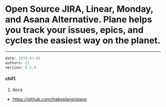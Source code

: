 # Open Source JIRA, Linear, Monday, and Asana Alternative. Plane helps you track your issues, epics, and cycles the easiest way on the planet.
---
```meta
date: 1970-01-01
authors: []
version: 0.1.0
```


#### ch01. 
1. docs
- https://github.com/makeplane/plane

